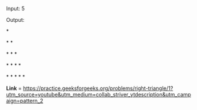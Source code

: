 Input: 5

Output:

\* 

\* * 

\* * * 

\* * * * 

\* * * * *

**Link** = https://practice.geeksforgeeks.org/problems/right-triangle/1?utm_source=youtube&utm_medium=collab_striver_ytdescription&utm_campaign=pattern_2